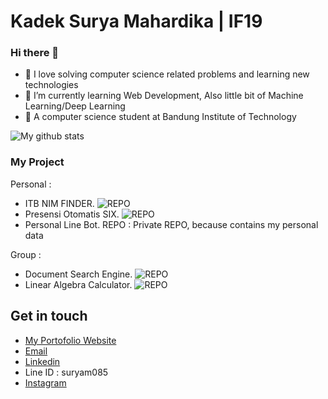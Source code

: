 # Kadek Surya Mahardika | IF19

### Hi there 👋

- 🌱 I love solving computer science related problems and learning new technologies
- 🌱 I’m currently learning Web Development, Also little bit of Machine Learning/Deep Learning
- 🌱 A computer science student at Bandung Institute of Technology

![My github stats](https://github-readme-stats.vercel.app/api?username=kadeksuryam&show_icons=true)


### My Project

Personal :
- ITB NIM FINDER. ![REPO](https://github.com/kadeksuryam/ITB-NIM-Finder)
- Presensi Otomatis SIX. ![REPO](https://github.com/kadeksuryam/Presensi-Otomatis-SIX)
- Personal Line Bot. REPO : Private REPO, because contains my personal data

Group : 
- Document Search Engine. ![REPO](https://github.com/kadeksuryam/Algeo2-13519009)
- Linear Algebra Calculator. ![REPO](https://github.com/kadeksuryam/Algeo01-13519044) 

## Get in touch
- <a href="https://kadeksuryam.github.io">My Portofolio Website</a>
- <a href="mailto:kadeksuryam@gmail.com">Email</a>
- <a href="https://linkedin.com/in/kadeksuryam/">Linkedin</a>
- Line ID : suryam085
- <a href="https://instagram.com/suryam1729/">Instagram</a>
